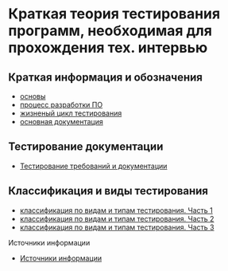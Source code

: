 <meta name="google-site-verification" content="wZ7jFu3GEXok3xG01-8W7Y7kqwt2_2gW21x1BYnjqko" />


# Краткая теория тестирования программ, необходимая для прохождения тех. интервью

## Краткая информация и обозначения
* [основы](basic.md)
* [процесс разработки ПО](software_development_process.md)
* [жизненый цикл тестирования](testing_lifecycle.md)
* [основная документация](documentation_and_artefacts.md)

## Тестирование документации
* [Тестирование требований и документации](documentation_and_requirements_testing.md)

## Классификация и виды тестирования
* [классификация по видам и типам тестирования. Часть 1](Classification_and_types_of_testing_part1.md)
* [классификация по видам и типам тестирования. Часть 2](Classification_and_types_of_testing_part2.md)
* [классификация по видам и типам тестирования. Часть 3](Classification_and_types_of_testing_part3.md)

Источники информации
* [Источники информации](information-sources.md)


